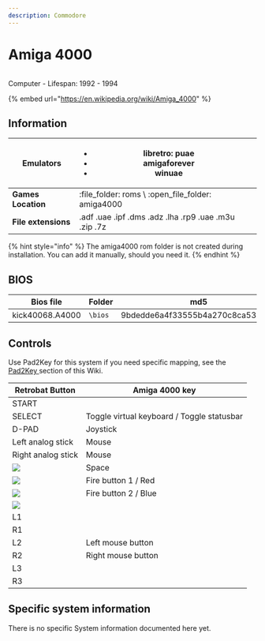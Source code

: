 ```yaml
---
description: Commodore
---
```


# Amiga 4000

<figure><img src="https://i.imgur.com/n6jN8GQ.png" alt=""><figcaption></figcaption></figure>

Computer - Lifespan: 1992 - 1994

{% embed url="https://en.wikipedia.org/wiki/Amiga_4000" %}

## Information

| **Emulators**       | <ul><li>libretro: puae</li><li>amigaforever</li><li>winuae</li></ul> |   |
| ------------------- | -------------------------------------------------------------------- | - |
| **Games Location**  | :file\_folder: roms \ :open\_file\_folder: amiga4000                 |   |
| **File extensions** | .adf .uae .ipf .dms .adz .lha .rp9 .uae .m3u .zip .7z                |   |

{% hint style="info" %}
The amiga4000 rom folder is not created during installation. You can add it manually, should you need it.
{% endhint %}

## BIOS

| Bios file       | Folder  | md5                              |
| --------------- | ------- | -------------------------------- |
| kick40068.A4000 | `\bios` | 9bdedde6a4f33555b4a270c8ca53297d |

## Controls

Use Pad2Key for this system if you need specific mapping, see the [Pad2Key ](../../../controllers/pad2key.md)section of this Wiki.

| Retrobat Button                                       | Amiga 4000 key                             |
| ----------------------------------------------------- | ------------------------------------------ |
| START                                                 |                                            |
| SELECT                                                | Toggle virtual keyboard / Toggle statusbar |
| D-PAD                                                 | Joystick                                   |
| Left analog stick                                     | Mouse                                      |
| Right analog stick                                    | Mouse                                      |
| ![](<../../../.gitbook/assets/image (2) (1) (1).png>) | Space                                      |
| ![](<../../../.gitbook/assets/image (1) (2) (1).png>) | Fire button 1 / Red                        |
| ![](<../../../.gitbook/assets/image (4) (1).png>)     | Fire button 2 / Blue                       |
| ![](<../../../.gitbook/assets/image (3) (1) (2).png>) |                                            |
| L1                                                    |                                            |
| R1                                                    |                                            |
| L2                                                    | Left mouse button                          |
| R2                                                    | Right mouse button                         |
| L3                                                    |                                            |
| R3                                                    |                                            |

## Specific system information

There is no specific System information documented here yet.
